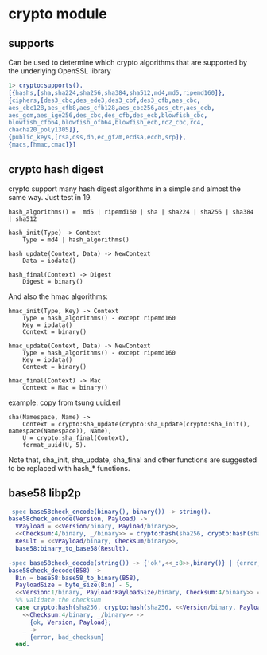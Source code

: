 # crypto module

## supports
Can be used to determine which crypto algorithms that are supported by the underlying OpenSSL library

``` erlang
1> crypto:supports().
[{hashs,[sha,sha224,sha256,sha384,sha512,md4,md5,ripemd160]},
{ciphers,[des3_cbc,des_ede3,des3_cbf,des3_cfb,aes_cbc,
aes_cbc128,aes_cfb8,aes_cfb128,aes_cbc256,aes_ctr,aes_ecb,
aes_gcm,aes_ige256,des_cbc,des_cfb,des_ecb,blowfish_cbc,
blowfish_cfb64,blowfish_ofb64,blowfish_ecb,rc2_cbc,rc4,
chacha20_poly1305]},
{public_keys,[rsa,dss,dh,ec_gf2m,ecdsa,ecdh,srp]},
{macs,[hmac,cmac]}]
```

## crypto hash digest
crypto support many hash digest algorithms in a simple and almost the same way.
Just test in 19.

```
hash_algorithms() =  md5 | ripemd160 | sha | sha224 | sha256 | sha384 | sha512

hash_init(Type) -> Context
	Type = md4 | hash_algorithms()

hash_update(Context, Data) -> NewContext
	Data = iodata()

hash_final(Context) -> Digest
	Digest = binary()

```
And also the hmac algorithms:

```
hmac_init(Type, Key) -> Context
	Type = hash_algorithms() - except ripemd160
	Key = iodata()
	Context = binary()

hmac_update(Context, Data) -> NewContext
	Type = hash_algorithms() - except ripemd160
	Key = iodata()
	Context = binary()

hmac_final(Context) -> Mac
	Context = Mac = binary()

```
example:
copy from tsung uuid.erl

```
sha(Namespace, Name) ->
	Context = crypto:sha_update(crypto:sha_update(crypto:sha_init(), namespace(Namespace)), Name),
	U = crypto:sha_final(Context),
	format_uuid(U, 5).

```
Note that, sha_init, sha_update, sha_final and other functions are suggested to be replaced with hash_* functions.


## base58 libp2p

``` erlang
-spec base58check_encode(binary(), binary()) -> string().
base58check_encode(Version, Payload) ->
  VPayload = <<Version/binary, Payload/binary>>,
  <<Checksum:4/binary, _/binary>> = crypto:hash(sha256, crypto:hash(sha256, VPayload)),
  Result = <<VPayload/binary, Checksum/binary>>,
  base58:binary_to_base58(Result).

-spec base58check_decode(string()) -> {'ok',<<_:8>>,binary()} | {error,bad_checksum}.
base58check_decode(B58) ->
  Bin = base58:base58_to_binary(B58),
  PayloadSize = byte_size(Bin) - 5,
  <<Version:1/binary, Payload:PayloadSize/binary, Checksum:4/binary>> = Bin,
  %% validate the checksum
  case crypto:hash(sha256, crypto:hash(sha256, <<Version/binary, Payload/binary>>)) of
    <<Checksum:4/binary, _/binary>> ->
      {ok, Version, Payload};
    _ ->
      {error, bad_checksum}
  end.
```
